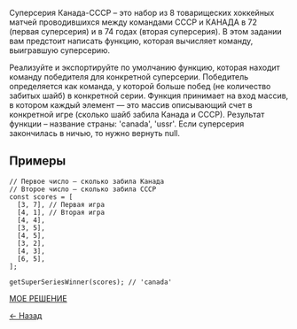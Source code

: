 Суперсерия Канада-СССР – это набор из 8 товарищеских хоккейных матчей проводившихся между командами СССР и КАНАДА в 72 (первая суперсерия) и в 74 годах (вторая суперсерия). В этом задании вам предстоит написать функцию, которая вычисляет команду, выигравшую суперсерию.

Реализуйте и экспортируйте по умолчанию функцию, которая находит команду победителя для конкретной суперсерии. Победитель определяется как команда, у которой больше побед (не количество забитых шайб) в конкретной серии. Функция принимает на вход массив, в котором каждый элемент — это массив описывающий счет в конкретной игре (сколько шайб забила Канада и СССР). Результат функции – название страны: 'canada', 'ussr'. Если суперсерия закончилась в ничью, то нужно вернуть null.

## Примеры
```
// Первое число – сколько забила Канада
// Второе число – сколько забила СССР
const scores = [
  [3, 7], // Первая игра
  [4, 1], // Вторая игра
  [4, 4],
  [3, 5],
  [4, 5],
  [3, 2],
  [4, 3],
  [6, 5],
];

getSuperSeriesWinner(scores); // 'canada'
```

[МОЕ РЕШЕНИЕ](https://github.com/from0toweb/hexlet_tasks/blob/arrayTask_include-arrays/script.js)


[&#x2190; Назад](https://github.com/from0toweb/hexlet_tasks/tree/master)
